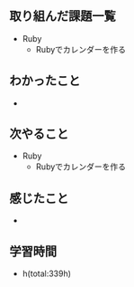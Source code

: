 ## 取り組んだ課題一覧
- Ruby
  - Rubyでカレンダーを作る

## わかったこと
- 
 
## 次やること
- Ruby
  - Rubyでカレンダーを作る

## 感じたこと
- 

## 学習時間
- h(total:339h)
